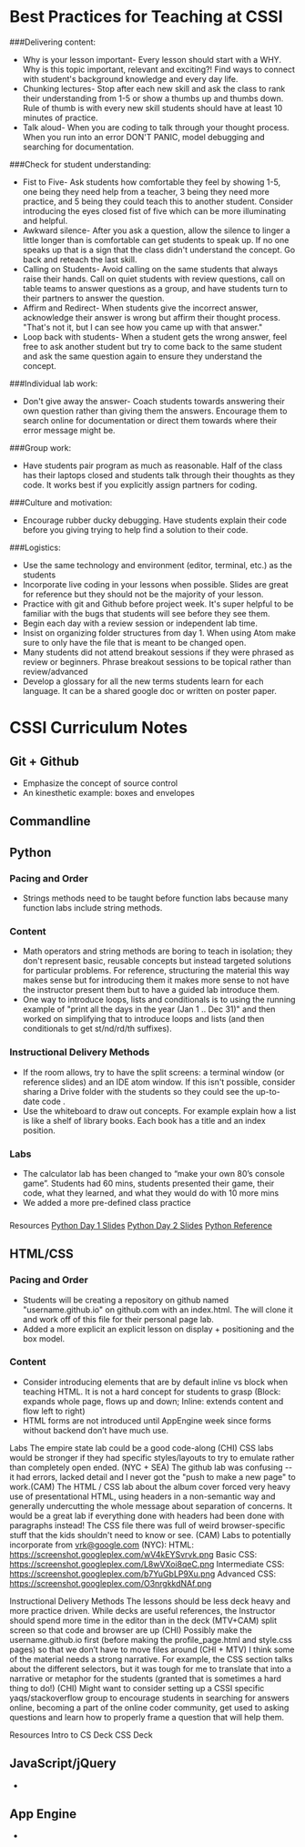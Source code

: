 # Best Practices for Teaching at CSSI

###Delivering content:

+ Why is your lesson important- Every lesson should start with a WHY. Why is this topic important, relevant and exciting?! Find ways to connect with student's background knowledge and every day life.
+ Chunking lectures- Stop after each new skill and ask the class to rank their understanding from 1-5 or show a thumbs up and thumbs down. Rule of thumb is with every new skill students should have at least 10 minutes of practice.
+ Talk aloud- When you are coding to talk through your thought process. When you run into an error DON'T PANIC, model debugging and searching for documentation.

###Check for student understanding:

+ Fist to Five- Ask students how comfortable they feel by showing 1-5, one being they need help from a teacher, 3 being they need more practice, and 5 being they could teach this to another student. Consider introducing the eyes closed fist of five which can be more illuminating and helpful.
+ Awkward silence- After you ask a question, allow the silence to linger a little longer than is comfortable can get students to speak up. If no one speaks up that is a sign that the class didn't understand the concept. Go back and reteach the last skill.
+ Calling on Students- Avoid calling on the same students that always raise their hands. Call on quiet students with review questions, call on table teams to answer questions as a group, and have students turn to their partners to answer the question.
+ Affirm and Redirect- When students give the incorrect answer, acknowledge their answer is wrong but affirm their thought process. "That's not it, but I can see how you came up with that answer."
+ Loop back with students- When a student gets the wrong answer, feel free to ask another student but try to come back to the same student and ask the same question again to ensure they understand the concept.

###Individual lab work:

+ Don't give away the answer- Coach students towards answering their own question rather than giving them the answers. Encourage them to search online for documentation or direct them towards where their error message might be.

###Group work:

+ Have students pair program as much as reasonable. Half of the class has their laptops closed and students talk through their thoughts as they code. It works best if you explicitly assign partners for coding.

###Culture and motivation:

+ Encourage rubber ducky debugging. Have students explain their code before you giving trying to help find a solution to their code.

###Logistics:

+ Use the same technology and environment (editor, terminal, etc.) as the students
+ Incorporate live coding in your lessons when possible. Slides are great for reference but they should not be the majority of your lesson.
+ Practice with git and Github before project week. It's super helpful to be familiar with the bugs that students will see before they see them.
+ Begin each day with a review session or independent lab time.
+ Insist on organizing folder structures from day 1. When using Atom make sure to only have the file that is meant to be changed open.
+  Many students did not attend breakout sessions if they were phrased as review or beginners. Phrase breakout sessions to be topical rather than review/advanced
+ Develop a glossary for all the new terms students learn for each language. It can be a shared google doc or written on poster paper.

# CSSI Curriculum Notes

## Git + Github

+ Emphasize the concept of source control
+ An kinesthetic example: boxes and envelopes



## Commandline

## Python

### Pacing and Order

+ Strings methods need to be taught before function labs because many function labs include string methods.

### Content

+ Math operators and string methods are boring to teach in isolation; they don't represent basic, reusable concepts but instead targeted solutions for particular problems.  For reference, structuring the material this way makes sense but for introducing them it makes more sense to not have the instructor present them but to have a guided lab introduce them.
+ One way to introduce loops, lists and conditionals is to using the running example of "print all the days in the year (Jan 1 .. Dec 31)" and then worked on simplifying that to introduce loops and lists (and then conditionals to get st/nd/rd/th suffixes).

### Instructional Delivery Methods

+ If the room allows, try to have the split screens: a terminal window (or reference slides) and an IDE atom window. If this isn't possible, consider sharing a Drive folder with the students so they could see the up-to-date code .
+ Use the whiteboard to draw out concepts. For example explain how a list is like a shelf of library books. Each book has a title and an index position.

### Labs

+ The calculator lab has been changed to “make your own 80’s console game”. Students had 60 mins, students presented their game, their code, what they learned, and what they would do with 10 more mins
+ We added a more pre-defined class practice

###
Resources
[Python Day 1 Slides](https://docs.google.com/presentation/d/1iBtVKKKOnQnkRm8l6fdNZ4yTraAUJY3E9P4NN1yp1NU/edit#slide=id.p)
[Python Day 2 Slides](https://drive.google.com/a/google.com/file/d/0B6pApRDFq-1xeXE1QmNwVHVqQjVtV3hNcGV3bkRJdzdmMm1N/view)
[Python Reference](https://docs.google.com/presentation/d/1Bkp06RgtEz11yv9zi7Ox5KfFE1Cd7560z_Of-OgFMqI/edit#slide=id.g18ddb800f_00)

## HTML/CSS

### Pacing and Order

+ Students will be creating a repository on github named "username.github.io" on github.com with an index.html. The will clone it and work off of this file for their personal page lab.
+ Added a more explicit an explicit lesson on display + positioning and the box model.

### Content

+ Consider introducing elements that are by default inline vs block when teaching HTML. It is not a hard concept for students to grasp (Block: expands whole page, flows up and down; Inline: extends content and flow left to right)
+ HTML forms are not introduced until AppEngine week since forms without backend don’t have much use.

Labs
The empire state lab could be a good code-along (CHI)
CSS labs would be stronger if they had specific styles/layouts to try to emulate rather than completely open ended. (NYC + SEA)
The github lab was confusing -- it had errors, lacked detail and I never got the "push to make a new page" to work.(CAM)
The HTML / CSS lab about the album cover forced very heavy use of presentational HTML, using headers in a non-semantic way and generally undercutting the whole message about separation of concerns. It would be a great lab if everything done with headers had been done with paragraphs instead! The CSS file there was full of weird browser-specific stuff that the kids shouldn't need to know or see. (CAM)
Labs to potentially incorporate from vrk@google.com (NYC):
HTML: https://screenshot.googleplex.com/wV4kEYSvrvk.png
Basic CSS: https://screenshot.googleplex.com/L8wVXoi8qeC.png
Intermediate CSS: https://screenshot.googleplex.com/b7YuGbLP9Xu.png
Advanced CSS: https://screenshot.googleplex.com/O3nrgkkdNAf.png

Instructional Delivery Methods
The lessons should be less deck heavy and more practice driven. While decks are useful references, the Instructor should spend more time in the editor than in the deck (MTV+CAM)
split screen so that code and browser are up (CHI)
Possibly make the username.github.io first (before making the profile_page.html and style.css pages) so that we don’t have to move files around (CHI + MTV)
I think some of the material needs a strong narrative. For example, the CSS section talks about the different selectors, but it was tough for me to translate that into a narrative or metaphor for the students (granted that is sometimes a hard thing to do!) (CHI)
Might want to consider setting up a CSSI specific yaqs/stackoverflow group to encourage students in searching for answers online, becoming a part of the online coder community, get used to asking questions and learn how to properly frame a question that will help them.

Resources
Intro to CS Deck
CSS Deck


## JavaScript/jQuery
+

## App Engine
+
